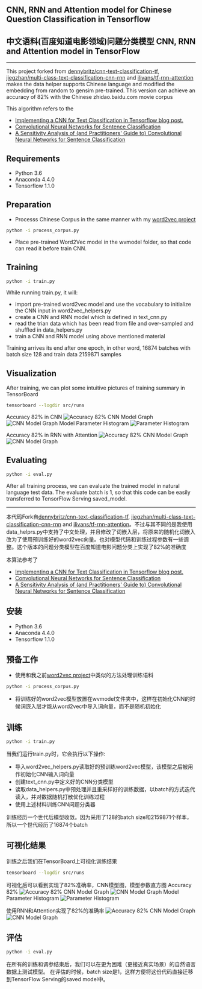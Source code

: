 ## CNN, RNN and Attention model for Chinese Question Classification in Tensorflow
## 中文语料(百度知道电影领域)问题分类模型 CNN, RNN and Attention model in TensorFlow
***
This project forked from [dennybritz/cnn-text-classification-tf](https://github.com/dennybritz/cnn-text-classification-tf), [jiegzhan/multi-class-text-classification-cnn-rnn](https://github.com/jiegzhan/multi-class-text-classification-cnn-rnn) and [ilivans/tf-rnn-attention](https://github.com/ilivans/tf-rnn-attention) makes the data helper supports Chinese language and modified the embedding from random to gensim pre-trained. This version can achieve an accuracy of 82% with the Chinese zhidao.baidu.com movie corpus

This algorithm refers to the 
- [Implementing a CNN for Text Classification in Tensorflow blog post.](http://www.wildml.com/2015/12/implementing-a-cnn-for-text-classification-in-tensorflow/)
- [Convolutional Neural Networks for Sentence Classification](http://arxiv.org/abs/1408.5882)
- [A Sensitivity Analysis of (and Practitioners' Guide to) Convolutional Neural Networks for Sentence Classification](http://arxiv.org/abs/1510.03820)

## Requirements

- Python 3.6
- Anaconda 4.4.0
- Tensorflow 1.1.0

## Preparation
- Processs Chinese Corpus in the same manner with my [word2vec project](https://github.com/sefira/word2vec)
```bash
python -i process_corpus.py
```

- Place pre-trained Word2Vec model in the wvmodel folder, so that code can read it before train CNN.

## Training
```bash
python -i train.py
```
While running train.py, it will:
- import pre-trained word2vec model and use the vocabulary to initialize the CNN input in word2vec_helpers.py
- create a CNN and RNN model which is defined in text_cnn.py
- read the trian data which has been read from file and over-sampled and shuffled in data_helpers.py
- train a CNN and RNN model using above mentioned material

Training arrives its end after one epoch, in other word, 16874 batches with batch size 128 and train data 2159871 samples

## Visualization
After training, we can plot some intuitive pictures of training summary in TensorBoard
```bash
tensorboard --logdir src/runs
```
Accuracy 82% in CNN
![Accuracy 82%](https://raw.githubusercontent.com/sefira/question-classification-cnn-tf/master/SCREENSHOT/SCALARScnn.png)
CNN Model Graph
![CNN Model Graph](https://raw.githubusercontent.com/sefira/question-classification-cnn-tf/master/SCREENSHOT/GRAPHScnn.png)
Model Parameter Histogram
![Parameter Histogram](https://raw.githubusercontent.com/sefira/question-classification-cnn-tf/master/SCREENSHOT/HISTOGRAMScnn.png)

Accuracy 82% in RNN with Attention
![Accuracy 82%](https://raw.githubusercontent.com/sefira/question-classification-cnn-tf/master/SCREENSHOT/SCALARSrnn.png)
CNN Model Graph
![CNN Model Graph](https://raw.githubusercontent.com/sefira/question-classification-cnn-tf/master/SCREENSHOT/GRAPHSrnn.png)

## Evaluating
```bash
python -i eval.py
```
After all training process, we can evaluate the trained model in natural language test data. The evaluate batch is 1, so that this code can be easily transferred to TensorFlow Serving saved_model.

***
本代码Fork自[dennybritz/cnn-text-classification-tf](https://github.com/dennybritz/cnn-text-classification-tf), [jiegzhan/multi-class-text-classification-cnn-rnn](https://github.com/jiegzhan/multi-class-text-classification-cnn-rnn) and [ilivans/tf-rnn-attention](https://github.com/ilivans/tf-rnn-attention)。不过与其不同的是我使用data_helprs.py中支持了中文处理，并且修改了词嵌入层，将原来的随机化词嵌入改为了使用预训练好的word2vec向量。也对模型代码和训练过程参数有一些调整。这个版本的问题分类模型在百度知道电影问题分类上实现了82%的准确度

本算法参考了 
- [Implementing a CNN for Text Classification in Tensorflow blog post.](http://www.wildml.com/2015/12/implementing-a-cnn-for-text-classification-in-tensorflow/)
- [Convolutional Neural Networks for Sentence Classification](http://arxiv.org/abs/1408.5882)
- [A Sensitivity Analysis of (and Practitioners' Guide to) Convolutional Neural Networks for Sentence Classification](http://arxiv.org/abs/1510.03820)

## 安装

- Python 3.6
- Anaconda 4.4.0
- Tensorflow 1.1.0

## 预备工作
- 使用和我之前[word2vec project](https://github.com/sefira/word2vec)中类似的方法处理训练语料
```bash
python -i process_corpus.py
```

- 将训练好的word2vec模型放置在wvmodel文件夹中，这样在初始化CNN的时候词嵌入层才能从word2vec中导入词向量，而不是随机初始化

## 训练
```bash
python -i train.py
```
当我们运行train.py时，它会执行以下操作:
- 导入word2vec_helpers.py读取好的预训练word2vec模型，该模型之后被用作初始化CNN输入词向量
- 创建text_cnn.py中定义好的CNN分类模型
- 读取data_helpers.py中预处理并且重采样好的训练数据，以batch的方式迭代读入，并对数据随机打散优化训练过程
- 使用上述材料训练CNN问题分类器

训练经历一个世代后模型收敛。因为采用了128的batch size和2159871个样本，所以一个世代经历了16874个batch

## 可视化结果
训练之后我们在TensorBoard上可视化训练结果
```bash
tensorboard --logdir src/runs
```
可视化后可以看到实现了82%准确率，CNN模型图，模型参数直方图
Accuracy 82%
![Accuracy 82%](https://raw.githubusercontent.com/sefira/question-classification-cnn-tf/master/SCREENSHOT/SCALARScnn.png)
CNN Model Graph
![CNN Model Graph](https://raw.githubusercontent.com/sefira/question-classification-cnn-tf/master/SCREENSHOT/GRAPHScnn.png)
Model Parameter Histogram
![Parameter Histogram](https://raw.githubusercontent.com/sefira/question-classification-cnn-tf/master/SCREENSHOT/HISTOGRAMScnn.png)

使用RNN和Attention实现了82%的准确率
![Accuracy 82%](https://raw.githubusercontent.com/sefira/question-classification-cnn-tf/master/SCREENSHOT/SCALARSrnn.png)
CNN Model Graph
![CNN Model Graph](https://raw.githubusercontent.com/sefira/question-classification-cnn-tf/master/SCREENSHOT/GRAPHSrnn.png)

## 评估
```bash
python -i eval.py
```
在所有的训练和调参结束后，我们可以在更为困难（更接近真实场景）的自然语言数据上测试模型。
在评估的时候，batch size是1，这样方便将这份代码直接迁移到TensorFlow Serving的saved model中。